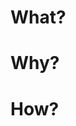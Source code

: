 # What?

<!-- what are you trying to accomplish -->

# Why?

<!-- what motivated you to do this -->

# How?

<!-- how did you decide to tackle it (provide details to help people understand your changes) -->
